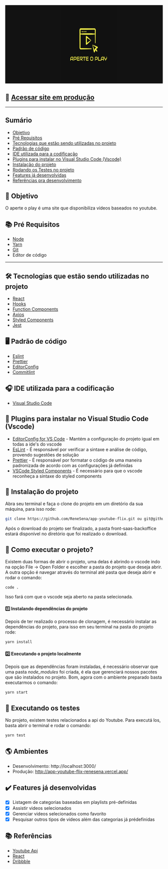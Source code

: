 <div align="center">
	<img src="banner.svg" height="250px" />
</div>

## :rocket: [Acessar site em produção](http://app-youtube-flix-renesena.vercel.app/)

<hr />

## Sumário

-   [Objetivo](#objetivo)
-   [Pré Requisitos](#pre-requisitos)
-   [Tecnologias que estão sendo utilizadas no projeto](#tecnologias)
-   [Padrão de código](#padrao-de-codigo)
-   [IDE utilizada para a codificação](#ide)
-   [Plugins para instalar no Visual Studio Code (Vscode)](#plugins)
-   [Instalação do projeto](#instalacao)
-   [Rodando os Testes no projeto](#testes)
-   [Features já desenvolvidas](#features)
-   [Referências pra desenvolvimento](#referencias)

## <h2 id="objetivo">:dart: Objetivo</h2>

O aperte o play é uma site que disponibiliza vídeos baseados no youtube.

## <h2 id="pre-requisitos">:books: Pré Requisitos</h2>

-   [Node](https://nodejs.org/en/)
-   [Yarn](https://yarnpkg.com/)
-   [Git](https://git-scm.com/)
-   Editor de código

<hr />

## <h2 id="tecnologias">:hammer_and_wrench: Tecnologias que estão sendo utilizadas no projeto</h2>

-   [React](https://pt-br.reactjs.org/)
-   [Hooks](https://pt-br.reactjs.org/docs/hooks-intro.html)
-   [Function Components](https://pt-br.reactjs.org/docs/components-and-props.html)
-   [Axios](https://github.com/axios/axios)
-   [Styled Components](https://www.styled-components.com/docs/basics)
-   [Jest](https://jestjs.io/)

## <h2 id="padrao-de-codigo">:desktop_computer: Padrão de código</h2>

-   [Eslint](https://eslint.org/docs/user-guide/formatters/)
-   [Prettier](https://prettier.io/)
-   [EditorConfig](https://editorconfig.org/)
-   [Commitlint](https://commitlint.js.org/#/)

## <h2 id="ide">:headphones: IDE utilizada para a codificação</h2>

-   [Visual Studio Code](https://code.visualstudio.com/)

## <h2 id="plugins">:electric_plug: Plugins para instalar no Visual Studio Code (Vscode)</h2>

-   [EditorConfig for VS Code](https://marketplace.visualstudio.com/items?itemName=EditorConfig.EditorConfig) - Mantém a configuração do projeto igual em todas a ide's do vscode
-   [EsLint](https://marketplace.visualstudio.com/items?itemName=dbaeumer.vscode-eslint) - É responsável por verificar a sintaxe e análise de código, provendo sugestões de solução
-   [Prettier](https://marketplace.visualstudio.com/items?itemName=esbenp.prettier-vscode) - É responsável por formatar o código de uma maneira padronizada de acordo com as configurações já definidas
-   [VSCode Styled Components](https://marketplace.visualstudio.com/items?itemName=jpoissonnier.vscode-styled-components) - É necessário para que o vscode reconheça a sintaxe do styled components

## <h2 id="instalacao">:wrench: Instalação do projeto</h2>

Abra seu terminal e faça o clone do projeto em um diretório da sua máquina, para isso rode:

```bash
git clone https://github.com/ReneSena/app-youtube-flix.git ou git@github.com:ReneSena/app-youtube-flix.git
```

Após o download do projeto ser finalizado, a pasta front-saas-backoffice estará disponível no diretório que foi realizado o download.

## :rocket: Como executar o projeto?

Existem duas formas de abrir o projeto, uma delas é abrindo o vscode indo na opção File -> Open Folder e escolher a pasta do projeto que deseja abrir. A outra opção é navegar através do terminal até pasta que deseja abrir e rodar o comando:

```
code .
```

Isso fará com que o vscode seja aberto na pasta selecionada.

#### :one: Instalando dependências do projeto

Depois de ter realizado o processo de clonagem, é necessário instalar as dependências do projeto, para isso em seu terminal na pasta do projeto rode:

```bash
yarn install
```

#### :two: Executando o projeto localmente

Depois que as dependências foram instaladas, é necessário observar que uma pasta _node_modules_ foi criada, é ela que gerenciará nossos pacotes que são instalados no projeto. Bom, agora com o ambiente preparado basta executarmos o comando:

```bash
yarn start
```

## <h2 id="testes">:eyes: Executando os testes

No projeto, existem testes relacionados a api do Youtube. Para executá los, basta abrir o terminal e rodar o comando:

```bash
yarn test
```

## <h2 id="ambientes">:earth_americas: Ambientes</h2>

-   Desenvolvimento: http://localhost:3000/
-   Produção: http://app-youtube-flix-renesena.vercel.app/

## <h2 id="features">:heavy_check_mark: Features já desenvolvidas</h2>

-   [x] Listagem de categorias baseadas em playlists pré-definidas
-   [x] Assistir videos selecionados
-   [x] Gerenciar videos selecionados como favorito
-   [x] Pesquisar outros tipos de videos além das categorias já prédefinidas

## <h2 id="referencias">:books: Referências</h2>

-   [Youtube Api](https://developers.google.com/youtube/v3/docs)
-   [React](https://pt-br.reactjs.org/)
-   [Dribbble](https://dribbble.com/)
